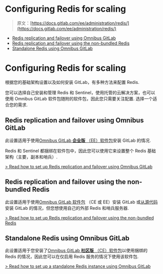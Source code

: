 # Configuring Redis for scaling

> 原文：[https://docs.gitlab.com/ee/administration/redis/](https://docs.gitlab.com/ee/administration/redis/)

*   [Redis replication and failover using Omnibus GitLab](#redis-replication-and-failover-using-omnibus-gitlab)
*   [Redis replication and failover using the non-bundled Redis](#redis-replication-and-failover-using-the-non-bundled-redis)
*   [Standalone Redis using Omnibus GitLab](#standalone-redis-using-omnibus-gitlab)

# Configuring Redis for scaling[](#configuring-redis-for-scaling "Permalink")

根据您的基础架构设置以及如何安装 GitLab，有多种方法来配置 Redis.

您可以选择自己安装和管理 Redis 和 Sentinel，使用托管的云解决方案，也可以使用 Omnibus GitLab 软件包随附的软件包，因此您只需要关注配置. 选择一个适合您的需求.

## Redis replication and failover using Omnibus GitLab[](#redis-replication-and-failover-using-omnibus-gitlab "Permalink")

此设置适用于使用[Omnibus GitLab **企业版** （EE）软件包](https://about.gitlab.com/install/?version=ee)安装 GitLab 的情况.

Redis 和 Sentinel 都捆绑在软件包中，因此您可以使用它来设置整个 Redis 基础架构（主要，副本和哨兵）.

[> Read how to set up Redis replication and failover using Omnibus GitLab](replication_and_failover.html)

## Redis replication and failover using the non-bundled Redis[](#redis-replication-and-failover-using-the-non-bundled-redis "Permalink")

此设置适用于使用[Omnibus GitLab 软件包](https://about.gitlab.com/install/) （CE 或 EE）安装 GitLab 或[从源代码](../../install/installation.html)安装 GitLab 的情况，但您想使用自己的外部 Redis 和哨兵服务器.

[> Read how to set up Redis replication and failover using the non-bundled Redis](replication_and_failover_external.html)

## Standalone Redis using Omnibus GitLab[](#standalone-redis-using-omnibus-gitlab "Permalink")

此设置适用于您安装了[Omnibus GitLab **社区版** （CE）软件包](https://about.gitlab.com/install/?version=ce)以使用捆绑的 Redis 的情况，因此您可以在仅启用 Redis 服务的情况下使用该软件包.

[> Read how to set up a standalone Redis instance using Omnibus GitLab](standalone.html)